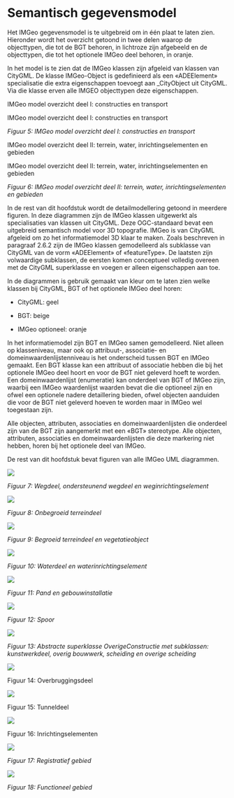 Semantisch gegevensmodel
========================

Het IMGeo gegevensmodel is te uitgebreid om in één plaat te laten zien.
Hieronder wordt het overzicht getoond in twee delen waarop de objecttypen, die
tot de BGT behoren, in lichtroze zijn afgebeeld en de objecttypen, die tot het
optionele IMGeo deel behoren, in oranje.

In het model is te zien dat de IMGeo klassen zijn afgeleid van klassen van
CityGML. De klasse IMGeo-Object is gedefinieerd als een «ADEElement»
specialisatie die extra eigenschappen toevoegt aan \_CityObject uit CityGML. Via
die klasse erven alle IMGEO objecttypen deze eigenschappen.

IMGeo model overzicht deel I: constructies en transport

IMGeo model overzicht deel I: constructies en transport

*Figuur 5: IMGeo model overzicht deel I: constructies en transport*

IMGeo model overzicht deel II: terrein, water, inrichtingselementen en gebieden

IMGeo model overzicht deel II: terrein, water, inrichtingselementen en gebieden

*Figuur 6: IMGeo model overzicht deel II: terrein, water, inrichtingselementen
en gebieden*

In de rest van dit hoofdstuk wordt de detailmodellering getoond in meerdere
figuren. In deze diagrammen zijn de IMGeo klassen uitgewerkt als specialisaties
van klassen uit CityGML. Deze OGC-standaard bevat een uitgebreid semantisch
model voor 3D topografie. IMGeo is van CityGML afgeleid om zo het
informatiemodel 3D klaar te maken. Zoals beschreven in paragraaf 2.6.2 zijn de
IMGeo klassen gemodelleerd als subklasse van CityGML van de vorm «ADEElement» of
«featureType». De laatsten zijn volwaardige subklassen, de eersten komen
conceptueel volledig overeen met de CityGML superklasse en voegen er alleen
eigenschappen aan toe.

In de diagrammen is gebruik gemaakt van kleur om te laten zien welke klassen bij
CityGML, BGT of het optionele IMGeo deel horen:

-   CityGML: geel

-   BGT: beige

-   IMGeo optioneel: oranje

In het informatiemodel zijn BGT en IMGeo samen gemodelleerd. Niet alleen op
klasseniveau, maar ook op attribuut-, associatie- en domeinwaardenlijstenniveau
is het onderscheid tussen BGT en IMGeo gemaakt. Een BGT klasse kan een attribuut
of associatie hebben die bij het optionele IMGeo deel hoort en voor de BGT niet
geleverd hoeft te worden. Een domeinwaardenlijst (enumeratie) kan onderdeel van
BGT of IMGeo zijn, waarbij een IMGeo waardenlijst waarden bevat die die
optioneel zijn en ofwel een optionele nadere detaillering bieden, ofwel objecten
aanduiden die voor de BGT niet geleverd hoeven te worden maar in IMGeo wel
toegestaan zijn.

Alle objecten, attributen, associaties en domeinwaardenlijsten die onderdeel
zijn van de BGT zijn aangemerkt met een «BGT» stereotype. Alle objecten,
attributen, associaties en domeinwaardenlijsten die deze markering niet hebben,
horen bij het optionele deel van IMGeo.

De rest van dit hoofdstuk bevat figuren van alle IMGeo UML diagrammen.

![](media/c1d740573d8cae35f9f8f1d3c8a5782d.png)

*Figuur 7: Wegdeel, ondersteunend wegdeel en weginrichtingselement*

![](media/d8aee91ae394ff51311b7b6b95a0de0d.png)

*Figuur 8: Onbegroeid terreindeel*

![](media/26c81640ca7ba480347c4cd5e2377978.png)

*Figuur 9: Begroeid terreindeel en vegetatieobject*

![](media/2d1d80c9755870021cb5d1935ace6772.png)

*Figuur 10: Waterdeel en waterinrichtingselement*

![](media/5d7e4aea5887c51f00323136288d3aa2.png)

*Figuur 11: Pand en gebouwinstallatie*

![](media/7dd860ec2b6e87494b1f482fd53936ad.png)

*Figuur 12: Spoor*

![](media/77e06a76df94f903107b608023d75e74.png)

*Figuur 13: Abstracte superklasse OverigeConstructie met subklassen:
kunstwerkdeel, overig bouwwerk, scheiding en overige scheiding*

![](media/f889ffe7797208f37056661cfcfe716b.png)

Figuur 14: Overbruggingsdeel

![](media/73d82fdcb48ca4c87bac223255f12b53.png)

Figuur 15: Tunneldeel

![](media/2af055de7ef374ff11eacd03bbd7daa8.png)

Figuur 16: Inrichtingselementen

![](media/000f82c083f779a4d873df6c3d8ea9bf.png)

*Figuur 17: Registratief gebied*

![](media/f4fb592e32d2e110e172285eb3859d01.png)

*Figuur 18: Functioneel gebied*
